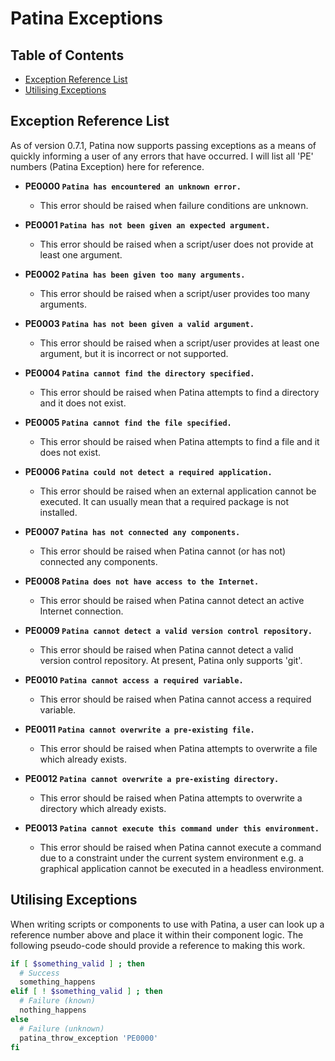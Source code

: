 # Patina Exceptions

## Table of Contents

- [Exception Reference List](#exception-reference-list)
- [Utilising Exceptions](#utilising-exceptions)

## Exception Reference List

As of version 0.7.1, Patina now supports passing exceptions as a means of
quickly informing a user of any errors that have occurred. I will list all 'PE'
numbers (Patina Exception) here for reference.

- **PE0000 `Patina has encountered an unknown error.`**
  - This error should be raised when failure conditions are unknown.

- **PE0001 `Patina has not been given an expected argument.`**
  - This error should be raised when a script/user does not provide at least one
    argument.

- **PE0002 `Patina has been given too many arguments.`**
  - This error should be raised when a script/user provides too many arguments.

- **PE0003 `Patina has not been given a valid argument.`**
  - This error should be raised when a script/user provides at least one
    argument, but it is incorrect or not supported.

- **PE0004 `Patina cannot find the directory specified.`**
  - This error should be raised when Patina attempts to find a directory and it
    does not exist.

- **PE0005 `Patina cannot find the file specified.`**
  - This error should be raised when Patina attempts to find a file and it does
    not exist.

- **PE0006 `Patina could not detect a required application.`**
  - This error should be raised when an external application cannot be executed.
    It can usually mean that a required package is not installed.

- **PE0007 `Patina has not connected any components.`**
  - This error should be raised when Patina cannot (or has not) connected any
    components.

- **PE0008 `Patina does not have access to the Internet.`**
  - This error should be raised when Patina cannot detect an active Internet
    connection.

- **PE0009 `Patina cannot detect a valid version control repository.`**
  - This error should be raised when Patina cannot detect a valid version
    control repository. At present, Patina only supports 'git'.

- **PE0010 `Patina cannot access a required variable.`**
  - This error should be raised when Patina cannot access a required variable.

- **PE0011 `Patina cannot overwrite a pre-existing file.`**
  - This error should be raised when Patina attempts to overwrite a file which
    already exists.

- **PE0012 `Patina cannot overwrite a pre-existing directory.`**
  - This error should be raised when Patina attempts to overwrite a directory
    which already exists.

- **PE0013 `Patina cannot execute this command under this environment.`**
  - This error should be raised when Patina cannot execute a command due to a
    constraint under the current system environment e.g. a graphical application
    cannot be executed in a headless environment.

## Utilising Exceptions

When writing scripts or components to use with Patina, a user can look up a
reference number above and place it within their component logic. The following
pseudo-code should provide a reference to making this work.

```bash
if [ $something_valid ] ; then
  # Success
  something_happens
elif [ ! $something_valid ] ; then
  # Failure (known)
  nothing_happens
else
  # Failure (unknown)
  patina_throw_exception 'PE0000'
fi
```
